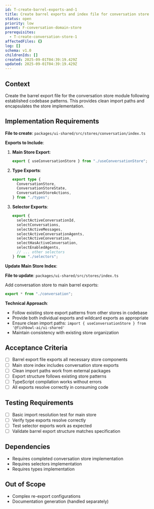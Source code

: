 ```yaml
---
id: T-create-barrel-exports-and-1
title: Create barrel exports and index file for conversation store
status: open
priority: low
parent: F-conversation-domain-store
prerequisites:
  - T-create-conversation-store-1
affectedFiles: {}
log: []
schema: v1.0
childrenIds: []
created: 2025-09-01T04:39:19.429Z
updated: 2025-09-01T04:39:19.429Z
---
```


## Context

Create the barrel export file for the conversation store module following established codebase patterns. This provides clean import paths and encapsulates the store implementation.

## Implementation Requirements

**File to create**: `packages/ui-shared/src/stores/conversation/index.ts`

**Exports to Include**:

1. **Main Store Export**:

   ```typescript
   export { useConversationStore } from "./useConversationStore";
   ```

2. **Type Exports**:

   ```typescript
   export type {
     ConversationStore,
     ConversationStoreState,
     ConversationStoreActions,
   } from "./types";
   ```

3. **Selector Exports**:
   ```typescript
   export {
     selectActiveConversationId,
     selectConversations,
     selectActiveMessages,
     selectActiveConversationAgents,
     selectActiveConversation,
     selectHasActiveConversation,
     selectEnabledAgents,
     // ... other selectors
   } from "./selectors";
   ```

**Update Main Store Index**:

**File to update**: `packages/ui-shared/src/stores/index.ts`

Add conversation store to main barrel exports:

```typescript
export * from "./conversation";
```

**Technical Approach**:

- Follow existing store export patterns from other stores in codebase
- Provide both individual exports and wildcard exports as appropriate
- Ensure clean import paths: `import { useConversationStore } from '@fishbowl-ai/ui-shared'`
- Maintain consistency with existing store organization

## Acceptance Criteria

- [ ] Barrel export file exports all necessary store components
- [ ] Main store index includes conversation store exports
- [ ] Clean import paths work from external packages
- [ ] Export structure follows existing store patterns
- [ ] TypeScript compilation works without errors
- [ ] All exports resolve correctly in consuming code

## Testing Requirements

- [ ] Basic import resolution test for main store
- [ ] Verify type exports resolve correctly
- [ ] Test selector exports work as expected
- [ ] Validate barrel export structure matches specification

## Dependencies

- Requires completed conversation store implementation
- Requires selectors implementation
- Requires types implementation

## Out of Scope

- Complex re-export configurations
- Documentation generation (handled separately)
